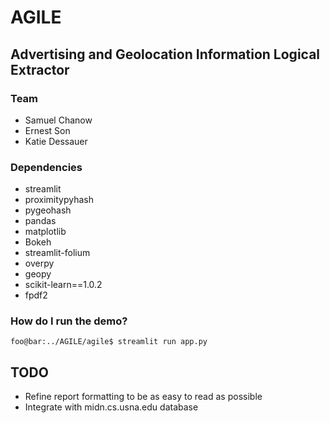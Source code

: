 # AGILE

## Advertising and Geolocation Information Logical Extractor

### Team

- Samuel Chanow
- Ernest Son
- Katie Dessauer

### Dependencies

- streamlit
- proximitypyhash
- pygeohash
- pandas
- matplotlib
- Bokeh
- streamlit-folium
- overpy
- geopy
- scikit-learn==1.0.2
- fpdf2

### How do I run the demo?

```console
foo@bar:../AGILE/agile$ streamlit run app.py
```

## TODO

- Refine report formatting to be as easy to read as possible
- Integrate with midn.cs.usna.edu database

